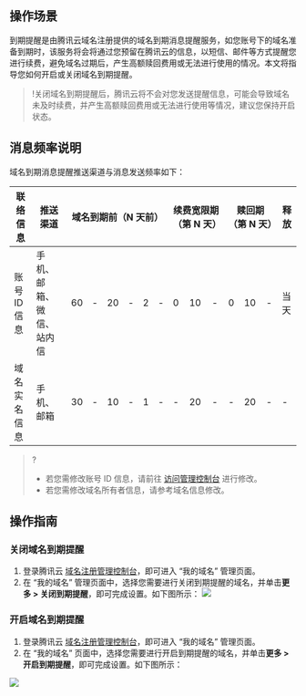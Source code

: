 
## 操作场景
到期提醒是由腾讯云域名注册提供的域名到期消息提醒服务，如您账号下的域名准备到期时，该服务将会将通过您预留在腾讯云的信息，以短信、邮件等方式提醒您进行续费，避免域名过期后，产生高额赎回费用或无法进行使用的情况。本文将指导您如何开启或关闭域名到期提醒。

>!关闭域名到期提醒后，腾讯云将不会对您发送提醒信息，可能会导致域名未及时续费，并产生高额赎回费用或无法进行使用等情况，建议您保持开启状态。

## 消息频率说明
域名到期消息提醒推送渠道与消息发送频率如下：
<table>
<thead>
  <tr>
    <th>联络信息</th>
    <th>推送渠道</th>
    <th colspan="6">域名到期前（N 天前）</th>
    <th colspan="3">续费宽限期（第 N 天）</th>
    <th colspan="3">赎回期（第 N 天）</th>
    <th>释放</th>
  </tr>
</thead>
<tbody>
  <tr>
    <td>账号 ID 信息</td>
    <td>手机、邮箱、微信、站内信</td>
    <td>60</td>
    <td>-</td>
    <td>20</td>
    <td>-</td>
    <td>2</td>
    <td>-</td>
    <td>0</td>
    <td>10</td>
    <td>-</td>
    <td>0</td>
    <td>10</td>
    <td>-</td>
    <td>当天</td>
  </tr>
  <tr>
    <td>域名实名信息</td>
    <td>手机、邮箱</td>
    <td>30</td>
    <td>-</td>
    <td>10</td>
    <td>-</td>
    <td>1</td>
    <td>-</td>
    <td>-</td>
    <td>20</td>
    <td>-</td>
    <td>-</td>
    <td>20</td>
    <td>-</td>
    <td>-</td>
  </tr>
</tbody>
</table>

>?
>- 若您需修改账号 ID 信息，请前往 [访问管理控制台](https://console.intl.cloud.tencent.com/developer) 进行修改。
>- 若您需修改域名所有者信息，请参考域名信息修改。

## 操作指南
### 关闭域名到期提醒
1. 登录腾讯云 [域名注册管理控制台](https://console.intl.cloud.tencent.com/domain/managen)，即可进入 “我的域名” 管理页面。
2. 在 “我的域名” 管理页面中，选择您需要进行关闭到期提醒的域名，并单击**更多 > 关闭到期提醒**，即可完成设置。如下图所示：
![](https://qcloudimg.tencent-cloud.cn/raw/b60e1d37e14fe176d45b595c11d6d8c5.png)

### 开启域名到期提醒
1. 登录腾讯云 [域名注册管理控制台](https://console.intl.cloud.tencent.com/domain/manage)，即可进入 “我的域名” 管理页面。
2. 在 “我的域名” 页面中，选择您需要进行开启到期提醒的域名，并单击**更多 > 开启到期提醒**，即可完成设置。如下图所示：

![](https://qcloudimg.tencent-cloud.cn/raw/6a1b26a909cb931caf5728e714fe47fe.png)



